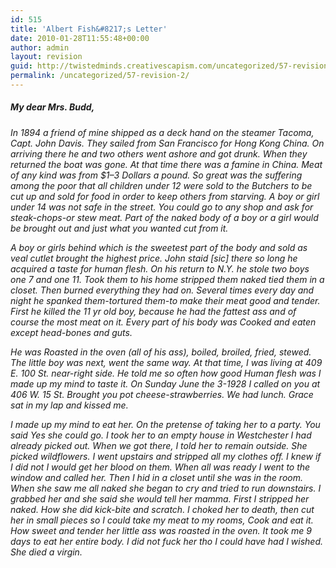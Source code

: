 ```yaml
---
id: 515
title: 'Albert Fish&#8217;s Letter'
date: 2010-01-28T11:55:48+00:00
author: admin
layout: revision
guid: http://twistedminds.creativescapism.com/uncategorized/57-revision-2/
permalink: /uncategorized/57-revision-2/
---
```

<p class="dropcap-first">
  <em></p> 
  
  <h5>
    My dear Mrs. Budd,
  </h5>
  
  <p>
    In 1894 a friend of mine shipped as a deck hand on the steamer Tacoma, Capt. John Davis. They sailed from San Francisco for Hong Kong China. On arriving there he and two others went ashore and got drunk. When they returned the boat was gone. At that time there was a famine in China. Meat of any kind was from $1–3 Dollars a pound. So great was the suffering among the poor that all children under 12 were sold to the Butchers to be cut up and sold for food in order to keep others from starving. A boy or girl under 14 was not safe in the street. You could go to any shop and ask for steak-chops-or stew meat. Part of the naked body of a boy or a girl would be brought out and just what you wanted cut from it.
  </p>
  
  <p>
    A boy or girls behind which is the sweetest part of the body and sold as veal cutlet brought the highest price. John staid [sic] there so long he acquired a taste for human flesh. On his return to N.Y. he stole two boys one 7 and one 11. Took them to his home stripped them naked tied them in a closet. Then burned everything they had on. Several times every day and night he spanked them-tortured them-to make their meat good and tender. First he killed the 11 yr old boy, because he had the fattest ass and of course the most meat on it. Every part of his body was Cooked and eaten except head-bones and guts.
  </p>
  
  <p>
    He was Roasted in the oven (all of his ass), boiled, broiled, fried, stewed. The little boy was next, went the same way. At that time, I was living at 409 E. 100 St. near-right side. He told me so often how good Human flesh was I made up my mind to taste it. On Sunday June the 3-1928 I called on you at 406 W. 15 St. Brought you pot cheese-strawberries. We had lunch. Grace sat in my lap and kissed me.
  </p>
  
  <p>
    I made up my mind to eat her. On the pretense of taking her to a party. You said Yes she could go. I took her to an empty house in Westchester I had already picked out. When we got there, I told her to remain outside. She picked wildflowers. I went upstairs and stripped all my clothes off. I knew if I did not I would get her blood on them. When all was ready I went to the window and called her. Then I hid in a closet until she was in the room. When she saw me all naked she began to cry and tried to run downstairs. I grabbed her and she said she would tell her mamma. First I stripped her naked. How she did kick-bite and scratch. I choked her to death, then cut her in small pieces so I could take my meat to my rooms, Cook and eat it. How sweet and tender her little ass was roasted in the oven. It took me 9 days to eat her entire body. I did not fuck her tho I could have had I wished. She died a virgin.
  </p>
  
  <p>
    </em>
  </p>